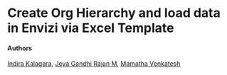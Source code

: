 # Create Org Hierarchy and load data in Envizi via Excel Template


#### Authors
 [Indira Kalagara](https://community.ibm.com/community/user/envirintel/people/indira-kumari-kalagara1), [Jeya Gandhi Rajan M](https://community.ibm.com/community/user/envirintel/people/jeya-gandhi-rajan-m1), [Mamatha Venkatesh](https://community.ibm.com/community/user/envirintel/network/members/profile?UserKey=813a3553-d5cc-4b76-9970-ed40f865cb31)

